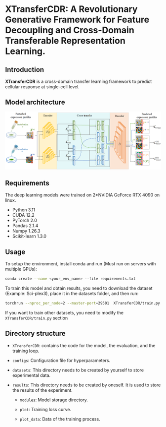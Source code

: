 # XTransferCDR: A Revolutionary Generative Framework for Feature Decoupling and Cross-Domain Transferable Representation Learning.



## Introduction

**XTransferCDR** is a cross-domain transfer learning framework to predict cellular response at single-cell level.

## Model architecture

![framework](framework.png)

## Requirements

The deep learning models were trained on 2*NVIDIA GeForce RTX 4090 on linux.

+ Python 3.11
+ CUDA 12.2
+ PyTorch 2.0
+ Pandas 2.1.4
+ Numpy 1.26.3
+ Scikit-learn 1.3.0

## Usage

To setup the environment, install conda and run (Must run on servers with multiple GPUs):

```bash
conda create --name <your_env_name> --file requirements.txt
```

To train this model and obtain results, you need to download the dataset (Example: Sci-plex3), place it in the datasets folder, and then run:


```bash
torchrun --nproc_per_node=2 --master-port=29501  XTransferCDR/train.py
```

If you want to train other datasets, you need to modify the `XTransferCDR/train.py` section

## Directory structure

+ `XTransferCDR`: contains the code for the model, the evaluation, and the training loop.

+ `configs`: Configuration file for hyperparameters.

+ `datasets`: This directory needs to be created by yourself to store experimental data.

+ `results`: This directory needs to be created by oneself. It is used to store the results of the experiment.

    + `modules`: Model storage directory.

    + `plot`: Training loss curve.

    + `plot_data`: Data of the training process.
